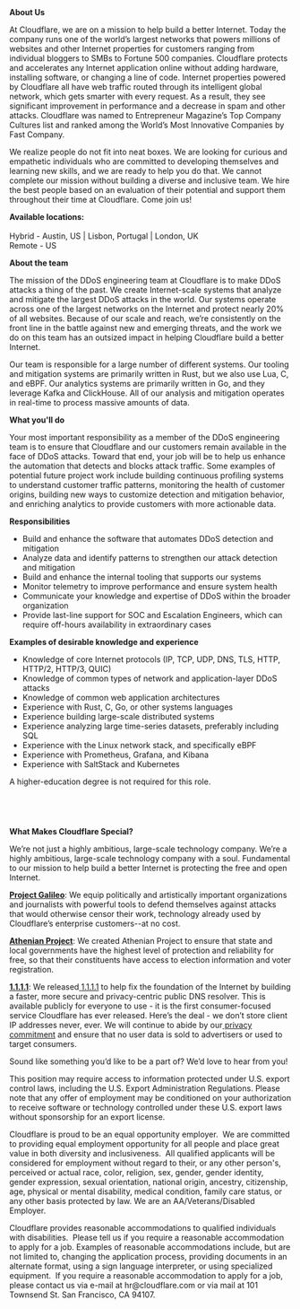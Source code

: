 <div class="content-intro">
	<div><strong>About Us</strong></div>
	<div>
		<p>At Cloudflare, we are on a mission to help build a better Internet. Today the company runs one of the world’s largest networks that powers millions of websites and other Internet properties for customers ranging from individual bloggers to SMBs to Fortune 500 companies. Cloudflare protects and accelerates any Internet application online without adding hardware, installing software, or changing a line of code. Internet properties powered by Cloudflare all have web traffic routed through its intelligent global network, which gets smarter with every request. As a result, they see significant improvement in performance and a decrease in spam and other attacks. Cloudflare was named to Entrepreneur Magazine’s Top Company Cultures list and ranked among the World’s Most Innovative Companies by Fast Company.&nbsp;</p>
		<p><span style="font-weight: 400;">We realize people do not fit into neat boxes. We are looking for curious and empathetic individuals who are committed to developing themselves and learning new skills, and we are ready to help you do that. We cannot complete our mission without building a diverse and inclusive team. We hire the best people based on an evaluation of their potential and support them throughout their time at Cloudflare. Come join us!&nbsp;</span></p>
	</div>
</div>
<p><strong>Available locations: <br><br></strong><span class="collapsed-field-text">Hybrid - Austin, US | Lisbon, Portugal | London, UK<br></span>Remote - US&nbsp;&nbsp;</p>
<p><strong>About the team</strong></p>
<p>The mission of the DDoS engineering team at Cloudflare is to make DDoS attacks a thing of the past. We create Internet-scale systems that analyze and mitigate the largest DDoS attacks in the world. Our systems operate across one of the largest networks on the Internet and protect nearly 20% of all websites. Because of our scale and reach, we’re consistently on the front line in the battle against new and emerging threats, and the work we do on this team has an outsized impact in helping Cloudflare build a better Internet.</p>
<p>Our team is responsible for a large number of different systems. Our tooling and mitigation systems are primarily written in Rust, but we also use Lua, C, and eBPF. Our analytics systems are primarily written in Go, and they leverage Kafka and ClickHouse. All of our analysis and mitigation operates in real-time to process massive amounts of data.</p>
<p><strong>What you'll do</strong></p>
<p>Your most important responsibility as a member of the DDoS engineering team is to ensure that Cloudflare and our customers remain available in the face of DDoS attacks. Toward that end, your job will be to help us enhance the automation that detects and blocks attack traffic. Some examples of potential future project work include building continuous profiling systems to understand customer traffic patterns, monitoring the health of customer origins, building new ways to customize detection and mitigation behavior, and enriching analytics to provide customers with more actionable data.</p>
<p><strong>Responsibilities</strong></p>
<ul>
	<li>Build and enhance the software that automates DDoS detection and mitigation</li>
	<li>Analyze data and identify patterns to strengthen our attack detection and mitigation</li>
	<li>Build and enhance the internal tooling that supports our systems</li>
	<li>Monitor telemetry to improve performance and ensure system health</li>
	<li>Communicate your knowledge and expertise of DDoS within the broader organization</li>
	<li>Provide last-line support for SOC and Escalation Engineers, which can require off-hours availability in extraordinary cases</li>
</ul>
<p><strong>Examples of desirable knowledge and experience</strong></p>
<ul>
	<li>Knowledge of core Internet protocols (IP, TCP, UDP, DNS, TLS, HTTP, HTTP/2, HTTP/3, QUIC)</li>
	<li>Knowledge of common types of network and application-layer DDoS attacks</li>
	<li>Knowledge of common web application architectures</li>
	<li>Experience with Rust, C, Go, or other systems languages</li>
	<li>Experience building large-scale distributed systems</li>
	<li>Experience analyzing large time-series datasets, preferably including SQL</li>
	<li>Experience with the Linux network stack, and specifically eBPF</li>
	<li>Experience with Prometheus, Grafana, and Kibana</li>
	<li>Experience with SaltStack and Kubernetes</li>
</ul>
<p>A higher-education degree is not required for this role.</p>
<h4><br><br></h4>
<div class="content-conclusion">
	<p><strong>What Makes Cloudflare Special?</strong></p>
	<p><span style="font-weight: 400;">We’re not just a highly ambitious, large-scale technology company. We’re a highly ambitious, large-scale technology company with a soul. Fundamental to our mission to help build a better Internet is protecting the free and open Internet.</span></p>
	<p><a href="https://blog.cloudflare.com/protecting-free-expression-online/"><strong>Project Galileo</strong></a><span style="font-weight: 400;">: We equip politically and artistically important organizations and journalists with powerful tools to defend themselves against attacks that would otherwise censor their work, technology already used by Cloudflare’s enterprise customers--at no cost.</span></p>
	<p><strong><a href="https://www.cloudflare.com/athenian/">Athenian Project</a></strong><span style="font-weight: 400;">: We created Athenian Project to ensure that state and local governments have the highest level of protection and reliability for free, so that their constituents have access to election information and voter registration.</span></p>
	<p><a href="https://1.1.1.1/"><strong>1.1.1.1</strong></a><span style="font-weight: 400;">: We released</span><a href="https://1.1.1.1/"> <span style="font-weight: 400;">1.1.1.1</span></a><span style="font-weight: 400;"> to help fix the foundation of the Internet by building a faster, more secure and privacy-centric public DNS resolver. This is available publicly for everyone to use - it is the first consumer-focused service Cloudflare has ever released. Here’s the deal - we don’t store client IP addresses never, ever. We will continue to abide by our</span><a href="https://developers.cloudflare.com/1.1.1.1/privacy/public-dns-resolver"> privacy commitment</a><span style="font-weight: 400;"> and ensure that no user data is sold to advertisers or used to target consumers.</span></p>
	<p><span style="font-weight: 400;">Sound like something you’d like to be a part of? We’d love to hear from you!</span></p>
	<p><span style="font-weight: 400;">This position may require access to information protected under U.S. export control laws, including the U.S. Export Administration Regulations. Please note that any offer of employment may be conditioned on your authorization to receive software or technology controlled under these U.S. export laws without sponsorship for an export license.</span></p>
	<p><span style="font-weight: 400;">Cloudflare is proud to be an equal opportunity employer. &nbsp;We are committed to providing equal employment opportunity for all people and place great value in both diversity and inclusiveness. &nbsp;All qualified applicants will be considered for employment without regard to their, or any other person's, perceived or actual</span> <span style="font-weight: 400;">race, color, religion, sex, gender, gender identity, gender expression, sexual orientation, national origin, ancestry, citizenship, age, physical or mental disability, medical condition, family care status, or any other basis protected by law. </span><span style="font-weight: 400;">We are an AA/Veterans/Disabled Employer.</span></p>
	<p><span style="font-weight: 400;">Cloudflare provides reasonable accommodations to qualified individuals with disabilities. &nbsp;Please tell us if you require a reasonable accommodation to apply for a job. Examples of reasonable accommodations include, but are not limited to, changing the application process, providing documents in an alternate format, using a sign language interpreter, or using specialized equipment. &nbsp;If you require a reasonable accommodation to apply for a job, please contact us via e-mail at </span><span style="font-weight: 400;">hr@cloudflare.com</span><span style="font-weight: 400;"> or via mail at 101 Townsend St. San Francisco, CA 94107.</span></p>
</div>